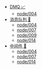 * [DMQ 📈]()
  * [node/004]()
* [消息队列 💅]()
  * [node/004]()
  * [node/007]()
  * [node/009]()
  * [node/014]()
* [中间件 👾]()
  * [node/004]()
  * [node/007]()
  * [node/014]()

